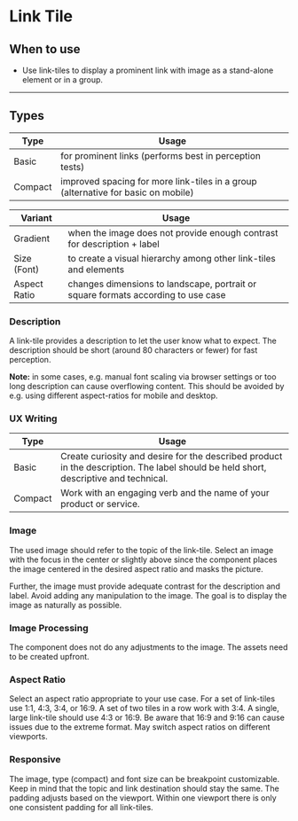 # Link Tile

<TableOfContents></TableOfContents>

## When to use

- Use link-tiles to display a prominent link with image as a stand-alone element or in a group.

---

## Types

| Type    | Usage                                                                             |
| ------- | --------------------------------------------------------------------------------- |
| Basic   | for prominent links (performs best in perception tests)                           |
| Compact | improved spacing for more link-tiles in a group (alternative for basic on mobile) |

| Variant      | Usage                                                                             |
| ------------ | --------------------------------------------------------------------------------- |
| Gradient     | when the image does not provide enough contrast for description + label           |
| Size (Font)  | to create a visual hierarchy among other link-tiles and elements                  |
| Aspect Ratio | changes dimensions to landscape, portrait or square formats according to use case |

### Description

A link-tile provides a description to let the user know what to expect. The description should be short (around 80
characters or fewer) for fast perception.

**Note:** in some cases, e.g. manual font scaling via browser settings or too long description can cause overflowing
content. This should be avoided by e.g. using different aspect-ratios for mobile and desktop.

### UX Writing

| Type    | Usage                                                                                                                                |
| ------- | ------------------------------------------------------------------------------------------------------------------------------------ |
| Basic   | Create curiosity and desire for the described product in the description. The label should be held short, descriptive and technical. |
| Compact | Work with an engaging verb and the name of your product or service.                                                                  |

### Image

The used image should refer to the topic of the link-tile. Select an image with the focus in the center or slightly
above since the component places the image centered in the desired aspect ratio and masks the picture.

Further, the image must provide adequate contrast for the description and label. Avoid adding any manipulation to the
image. The goal is to display the image as naturally as possible.

### Image Processing

The component does not do any adjustments to the image. The assets need to be created upfront.

### Aspect Ratio

Select an aspect ratio appropriate to your use case. For a set of link-tiles use 1:1, 4:3, 3:4, or 16:9. A set of two
tiles in a row work with 3:4. A single, large link-tile should use 4:3 or 16:9. Be aware that 16:9 and 9:16 can cause
issues due to the extreme format. May switch aspect ratios on different viewports.

### Responsive

The image, type (compact) and font size can be breakpoint customizable. Keep in mind that the topic and link destination
should stay the same. The padding adjusts based on the viewport. Within one viewport there is only one consistent
padding for all link-tiles.
